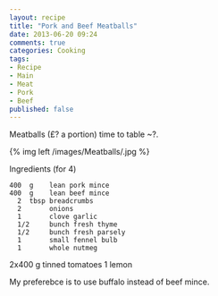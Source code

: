 ```yaml
---
layout: recipe
title: "Pork and Beef Meatballs"
date: 2013-06-20 09:24
comments: true
categories: Cooking
tags: 
- Recipe
- Main
- Meat
- Pork
- Beef
published: false
---
```


Meatballs (£? a portion) time to table  ~?.

{% img left /images/Meatballs/.jpg %}

Ingredients (for 4)

    
    400  g    lean pork mince
    400  g    lean beef mince
      2  tbsp breadcrumbs
      2       onions
      1       clove garlic
      1/2     bunch fresh thyme
      1/2     bunch fresh parsely
      1       small fennel bulb
      1       whole nutmeg
  2x400  g    tinned tomatoes
      1       lemon
      

My preferebce is to use buffalo instead of beef mince.

